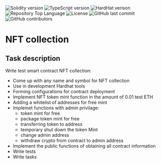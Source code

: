 
![Solidity version](https://img.shields.io/badge/solidity-%200.8.21-green)
![TypeScript version](https://img.shields.io/badge/typescript-%204.7.4-green)
![HardHat verison](https://img.shields.io/badge/hardhat-%20^2.19.0-green)
![Repository Top Language](https://img.shields.io/github/languages/top/markgenuine/test_nft)
![License](https://img.shields.io/badge/license-Apache%202.0-green)
![GitHub last commit](https://img.shields.io/github/last-commit/markgenuine/test_nft)
![GitHub contributors](https://img.shields.io/github/contributors/markgenuine/test_nft)

# NFT collection
## Task description
Write test smart contract NFT collection:
- Come up with any name and symbol for NFT collection
- Use in development Hardhat tools
- Forming configurations for contract deployment
- Implement NFT token mint function in the amount of 0.01 test ETH
- Adding a whitelist of addresses for free mint
- Implemet functions with admin privilage:
    - token mint for free
    - package token mint for free
    - transferring token to address
    - temporary shut down the token Mint
    - change admin address
    - withdraw crypto from contract to admin address
- Implement the public functions of obtaining all contract information
- Write tests
- Write tasks
